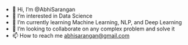 - 👋 Hi, I’m @AbhiSarangan
- 👀 I’m interested in Data Science
- 🌱 I’m currently learning Machine Learning, NLP, and Deep Learning
- 💞️ I’m looking to collaborate on any complex problem and solve it
- 📫 How to reach me abhisarangan@gmail.com

<!---
AbhiSarangan/AbhiSarangan is a ✨ special ✨ repository because its `README.md` (this file) appears on your GitHub profile.
You can click the Preview link to take a look at your changes.
--->
